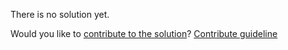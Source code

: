 
There is no solution yet.

Would you like to [contribute to the solution](https://github.com/BFEdev/BFE.dev-solutions/blob/main/problem/find-available-meeting-slots_en.md)? [Contribute guideline](https://github.com/BFEdev/BFE.dev-solutions#how-to-contribute)
